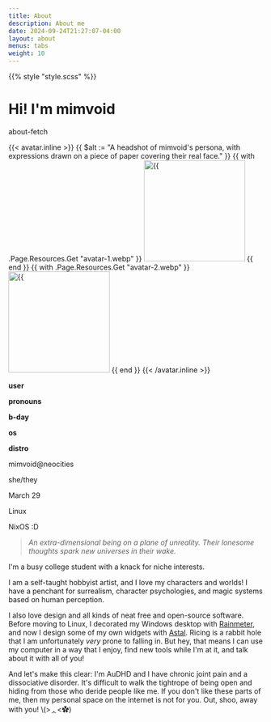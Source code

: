 ```yaml
---
title: About
description: About me
date: 2024-09-24T21:27:07-04:00
layout: about
menus: tabs
weight: 10
---
```


{{% style "style.scss" %}}

# Hi! I'm mimvoid

<div class="fetcher">
    <p class="prompt tertiary">about-fetch</p>
    <div class="content">
        <div class="art pop">
            {{< avatar.inline >}}
                {{ $alt := "A headshot of mimvoid's persona, with expressions drawn on a piece of paper covering their real face." }}
                {{ with .Page.Resources.Get "avatar-1.webp" }}
                    <img
                        class="not-hover"
                        src="{{ .RelPermalink }}"
                        width="200px"
                        height="200px"
                        alt={{ $alt }}
                    />
                {{ end }}
                {{ with .Page.Resources.Get "avatar-2.webp" }}
                    <img
                        class="hover"
                        src="{{ .RelPermalink }}"
                        width="200px"
                        height="200px"
                        alt={{ $alt }}
                    />
                {{ end }}
            {{< /avatar.inline >}}
        </div>
        <div class="text">
            <div class="info">
                <strong class="groups">
                    <p>user</p>
                    <p>pronouns</p>
                    <p>b-day</p>
                    <p>os</p>
                    <p>distro</p>
                </strong>
                <div class="data">
                    <p>mimvoid<span class="primary">@</span>neocities</p>
                    <p>she/they</p>
                    <p>March 29</p>
                    <p>Linux</p>
                    <p>NixOS :D</p>
                </div>
            </div>
            <div class="palette">
                <span class="primary"></span>
                <span class="secondary"></span>
                <span class="tertiary"></span>
            </div>
        </div>
    </div>
</div>

> *An extra-dimensional being on a plane of unreality.*
> *Their lonesome thoughts spark new universes in their wake.*

I'm a busy college student with a knack for niche interests.

I am a self-taught hobbyist artist, and I love my characters and worlds! I have a penchant for surrealism, character psychologies, and magic systems based on human perception.

I also love design and all kinds of neat free and open-source software. Before moving to Linux, I decorated my Windows desktop with [Rainmeter][1], and now I design some of my own widgets with [Astal][2]. Ricing is a rabbit hole that I am unfortunately *very* prone to falling in. But hey, that means I can use my computer in a way that I enjoy, find new tools while I'm at it, and talk about it with all of you!

And let's make this clear: I'm AuDHD and I have chronic joint pain and a dissociative disorder. It's difficult to walk the tightrope of being open and hiding from those who deride people like me. If you don't like these parts of me, then my personal space on the internet is not for you. Out, shoo, away with you!
<span class="secondary">\\(>ᆺ<✿)</span>

[1]: https://www.rainmeter.net
[2]: https://aylur.github.io/astal
